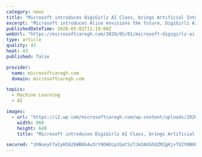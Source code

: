 ```yaml
---
category: news
title: "Microsoft introduces DigiGirlz AI Class, brings Artificial Intelligence to high-school girls"
excerpt: "Microsoft introduces Alice envisions the future, DigiGirlz AI Class targeting high school girls around the world to develop their understanding of AI."
publishedDateTime: 2020-05-01T11:19:00Z
webUrl: "https://microsoftcaregh.com/2020/05/01/microsoft-digigirlz-ai-class-high-school-girls/"
type: article
quality: 43
heat: 43
published: false

provider:
  name: microsoftcaregh.com
  domain: microsoftcaregh.com

topics:
  - Machine Learning
  - AI

images:
  - url: "https://i2.wp.com/microsoftcaregh.com/wp-content/uploads/2020/05/DigiGirlz.jpg?fit=960%2C640&#038;ssl=1"
    width: 960
    height: 640
    title: "Microsoft introduces DigiGirlz AI Class, brings Artificial Intelligence to high-school girls"

secured: "zhNueyF7a1yH5b2EWB8G4u3rY9OHUcpJGatSzTJm3AXGhQZMZgKjvTGIYONUPkedmJV43G8M11VmSQiMoeVeFOuXCCbUewEJBbPP1cAyCM3PqtlcRVLjhEDQtOUrcnnu9G8G0H6B2xtSO98KDIuVrptp2rtR0YNNrdhhiSloKEYJ/9h0FqI8ykJBI1fo8/BsFuj/CcqYkaYEfD5U2Sgx28MtbvjxO2PjzRtzpYGNoCQJHg1nMwJlMfqYbSTPa5lth3yZ6MJbeV2ys2727YS3HAzKY10X154i1F2YRWOQb+VCVtaZdeLP6Nirrx9sWXgKRX1UPR3MOAnHyPXFzFofzrfkPukG0tt7Gxo2/dLBmbNXHM0lQEbBxo2Tu5Uv2j4JRR6vK21JP7hdN2xdRFxYpP+Vfo80Kgvb+Oh9D7AChQ4fVutBo8fJkqKWvgTjl32M04aYZahWFS0QVvREnF7JeYWF0Rlb/AjrdquPTPpX8cU=;PmRR/N8q9E382Ggu2I/93Q=="
---
```


